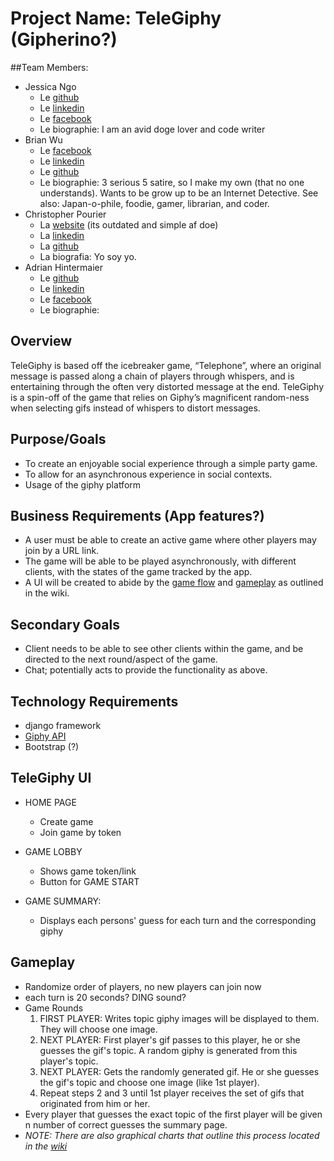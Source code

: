 # Project Name: TeleGiphy (Gipherino?)


##Team Members:
- Jessica Ngo
  - Le [github](https://github.com/JessicaNgo)
  - Le [linkedin](https://ca.linkedin.com/in/ngojessica)
  - Le [facebook](https://www.facebook.com/jessica.ngo.1069)
  - Le biographie: I am an avid doge lover and code writer
- Brian Wu
  - Le [facebook](www.facebook.com/poenbwu)
  - Le [linkedin](www.linkedin.com/poenbrianwu)
  - Le [github](www.github.com/Zizibaluba)
  - Le biographie: 3 serious 5 satire, so I make my own (that no one understands). Wants to be grow up to be an Internet Detective. See also:  Japan-o-phile, foodie, gamer, librarian, and coder.
- Christopher Pourier
  - La [website](http://corez.nl/) (its outdated and simple af doe)
  - La [linkedin](https://an.linkedin.com/in/christopher-pourier-81042828)
  - La [github](https://github.com/corez92)
  - La biografia: Yo soy yo. 
- Adrian Hintermaier
  - Le [github](https://github.com/Mester)
  - Le [linkedin](https://se.linkedin.com/in/adrianhintermaier)
  - Le [facebook](https://www.facebook.com/adrian.hintermaier)
  - Le biographie: 


## Overview
TeleGiphy is based off the icebreaker game, “Telephone”, where an original message is passed along a chain of players through whispers, and is entertaining through the often very distorted message at the end. TeleGiphy is a spin-off of the game that relies on Giphy’s magnificent random-ness when selecting gifs instead of whispers to distort messages. 

## Purpose/Goals
- To create an enjoyable social experience through a simple party game.
- To allow for an asynchronous experience in social contexts.
- Usage of the giphy platform 


## Business Requirements (App features?)
- A user must be able to create an active game where other players may join by a URL link.
- The game will be able to be played asynchronously, with different clients, with the states of the game tracked by the app.
- A UI will be created to abide by the [game flow](https://github.com/JessicaNgo/TeleGiphy/wiki/Game-Flow) and [gameplay](https://github.com/JessicaNgo/TeleGiphy/wiki/Gameplay) as outlined in the wiki.

## Secondary Goals
- Client needs to be able to see other clients within the game, and be directed to the next round/aspect of the game.
- Chat; potentially acts to provide the functionality as above.


## Technology Requirements
- django framework
- [Giphy API](https://github.com/Giphy/GiphyAPI)
- Bootstrap (?)


## TeleGiphy UI
- HOME PAGE
  - Create game
  - Join game by token

- GAME LOBBY
  - Shows game token/link
  - Button for GAME START

- GAME SUMMARY:
  - Displays each persons' guess for each turn and the corresponding giphy


## Gameplay 
- Randomize order of players, no new players can join now
- each turn is 20 seconds? DING sound?
- Game Rounds
  1. FIRST PLAYER: Writes topic giphy images will be displayed to them. They will choose one image.
  2. NEXT PLAYER: First player's gif passes to this player, he or she guesses the gif's topic. A random giphy is generated from this player's topic.
  3. NEXT PLAYER: Gets the randomly generated gif. He or she guesses the gif's topic and choose one image (like 1st player).
  4. Repeat steps 2 and 3 until 1st player receives the set of gifs that originated from him or her.
- Every player that guesses the exact topic of the first player will be given n number of correct guesses the summary page. 
- *NOTE: There are also graphical charts that outline this process located in the [wiki](https://github.com/JessicaNgo/TeleGiphy/wiki/)*

